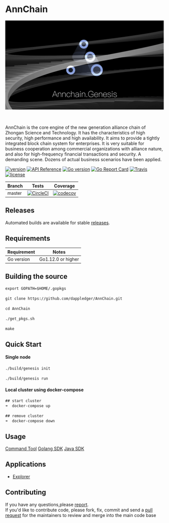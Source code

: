 # AnnChain

![banner](docs/img/ann.png)

<br/>






AnnChain is the core engine of the new generation alliance chain of Zhongan Science and Technology. It has the characteristics of high security, high performance and high availability. It aims to provide a tightly integrated block chain system for enterprises. It is very suitable for business cooperation among commercial organizations with alliance nature, and also for high-frequency financial transactions and security. A demanding scene. Dozens of actual business scenarios have been applied.

[![version](https://img.shields.io/github/v/tag/dappledger/AnnChain.svg?sort=semver)](https://github.com/dappledger/AnnChain/releases/latest)
[![API Reference](https://camo.githubusercontent.com/915b7be44ada53c290eb157634330494ebe3e30a/68747470733a2f2f676f646f632e6f72672f6769746875622e636f6d2f676f6c616e672f6764646f3f7374617475732e737667)](https://godoc.org/github.com/dappledger/AnnChain)
[![Go version](https://img.shields.io/badge/go-1.12.0-blue.svg)](https://github.com/moovweb/gvm)
[![Go Report Card](https://goreportcard.com/badge/github.com/dappledger/AnnChain)](https://goreportcard.com/report/github.com/dappledger/AnnChain)
[![Travis](https://travis-ci.org/dappledger/AnnChain.svg?branch=master)](https://travis-ci.org/dappledger/AnnChain)
[![license](https://img.shields.io/github/license/dappledger/AnnChain.svg)](https://github.com/dappledger/AnnChain/blob/master/LICENSE)

| Branch | Tests                                                                                                                                                | Coverage                                                                                                                             |
| ------ | ---------------------------------------------------------------------------------------------------------------------------------------------------- | ------------------------------------------------------------------------------------------------------------------------------------ |
| master | [![CircleCI](https://circleci.com/gh/dappledger/AnnChain/tree/master.svg?style=shield)](https://circleci.com/gh/dappledger/AnnChain/tree/master)  | [![codecov](https://codecov.io/gh/dappledger/AnnChain/branch/master/graph/badge.svg)](https://codecov.io/gh/dappledger/AnnChain) |



## Releases

Automated builds are available for stable [releases](https://github.com/dappledger/AnnChain/releases).



## Requirements

| Requirement | Notes              |
| ----------- | ------------------ |
| Go version  | Go1.12.0 or higher |


## Building the source 

``` shell
export GOPATH=$HOME/.gopkgs

git clone https://github.com/dappledger/AnnChain.git

cd AnnChain

./get_pkgs.sh

make
```

## Quick Start

#### Single node

``` shell
./build/genesis init

./build/genesis run
```

#### Local cluster using docker-compose

``` shell
## start cluster
➜  docker-compose up

## remove cluster
➜  docker-compose down
```

## Usage

[Command Tool](https://github.com/dappledger/AnnChain/tree/master/docs/cmd.md)
[Golang SDK](https://github.com/dappledger/AnnChain-go-sdk)
[Java SDK](https://github.com/dappledger/ann-java-sdk)


## Applications

- [Explorer](https://github.com/dappledger/ann-explorer)



## Contributing

If you have any questions,please [report](https://github.com/dappledger/AnnChain/issues).
<br/>
If you'd like to contribute code, please fork, fix, commit and send a [pull request](https://github.com/dappledger/AnnChain/pulls) for the maintainers to review and merge into the main code base





